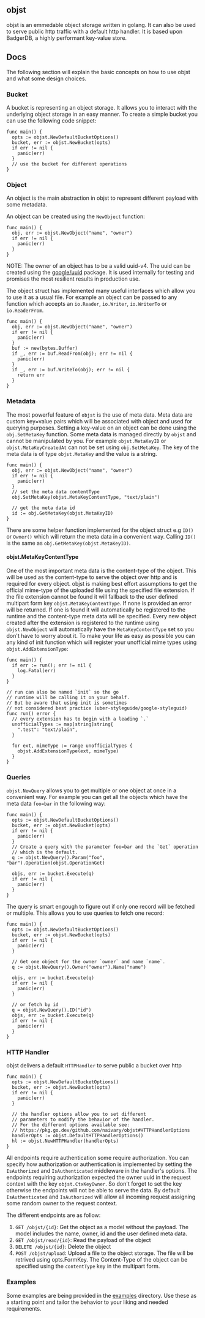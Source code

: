 ## objst

objst is an emmedable object storage written in golang. It can also be used to serve public
http traffic with a default http handler. It is based upon BadgerDB, a highly performant key-value store.

## Docs

The following section will explain the basic concepts on how to use objst and what some design choices.

### Bucket

A bucket is representing an object storage. It allows you to interact with the underlying
object storage in an easy manner. To create a simple bucket you can use the following code snippet:

```golang
func main() {
  opts := objst.NewDefaultBucketOptions()
  bucket, err := objst.NewBucket(opts)
  if err != nil {
    panic(err)
  }
  // use the bucket for different operations
}
```

### Object

An object is the main abstraction in objst to represent different payload with some metadata.

An object can be created using the `NewObject` function:

```golang
func main() {
  obj, err := objst.NewObject("name", "owner")
  if err != nil {
    panic(err)
  }
}
```

NOTE: The owner of an object has to be a valid uuid-v4. The uuid can be created using the
[google/uuid](https://github.com/google/uuid) package. It is used internally for testing
and promises the most resilient results in production use.

The object struct has implemented many useful interfaces which allow you to use it as a
usual file. For example an object can be passed to any function which accepts an `io.Reader`,
`io.Writer`, `io.WriterTo` or `io.ReaderFrom`.

```golang
func main() {
  obj, err := objst.NewObject("name", "owner")
  if err != nil {
    panic(err)
  }
  buf := new(bytes.Buffer)
  if _, err := buf.ReadFrom(obj); err != nil {
    panic(err)
  }
  if _, err := buf.WriteTo(obj); err != nil {
    return err
  }
}
```

### Metadata

The most powerful feature of `objst` is the use of meta data. Meta data are custom key=value
pairs which will be associated with object and used for querying purposes. Setting a key-value
on an object can be done using the `obj.SetMetaKey` function. Some meta data is managed directly
by `objst` and cannot be manipulated by you. For example `objst.MetaKeyID` or `objst.MetaKeyCreatedAt`
can not be set using `obj.SetMetaKey`. The key of the meta data is of type `objst.MetaKey` and the value
is a string.

```golang
func main() {
  obj, err := objst.NewObject("name", "owner")
  if err != nil {
    panic(err)
  }
  // set the meta data contentType
  obj.SetMetaKey(objst.MetaKeyContentType, "text/plain")

  // get the meta data id
  id := obj.GetMetaKey(objst.MetaKeyID)
}
```

There are some helper function implemented for the object struct e.g `ID()` or `Owner()` which will return the
meta data in a convenient way. Calling `ID()` is the same as `obj.GetMetaKey(objst.MetaKeyID)`.

#### objst.MetaKeyContentType

One of the most important meta data is the content-type of the object. This will be used as the content-type to
serve the object over http and is required for every object. objst is making best effort assumptions to get the official
mime-type of the uploaded file using the specified file extension. If the file extension cannot be found it will fallback
to the user defined multipart form key `objst.MetaKeyContentType`. If none is provided an error will be returned. If one is
found it will automatically be registered to the runtime and the content-type meta data will be specified. Every new object
created after the extension is registered to the runtime using `objst.NewObject` will automatically have the `MetaKeyContentType`
set so you don't have to worry about it. To make your life as easy as possible you can any kind of init function which will
register your unofficial mime types using `objst.AddExtensionType`:

```golang
func main() {
  if err := run(); err != nil {
    log.Fatal(err)
  }
}

// run can also be named `init` so the go
// runtime will be calling it on your behalf.
// But be aware that using init is sometimes
// not considered best practice (uber-styleguide/google-styleguid)
func run() error {
  // every extension has to begin with a leading `.`
  unofficialTypes := map[string]string{
    ".test": "text/plain",
  }

  for ext, mimeType := range unofficialTypes {
    objst.AddExtensionType(ext, mimeType)
  }
}
```

### Queries

`objst.NewQuery` allows you to get multiple or one object at once in a convenient way. For example
you can get all the objects which have the meta data `foo=bar` in the following way:

```golang
func main() {
  opts := objst.NewDefaultBucketOptions()
  bucket, err := objst.NewBucket(opts)
  if err != nil {
    panic(err)
  }
  // Create a query with the parameter foo=bar and the `Get` operation
  // which is the default.
  q := objst.NewQuery().Param("foo", "bar").Operation(objst.OperationGet)

  objs, err := bucket.Execute(q)
  if err != nil {
    panic(err)
  }
}
```

The query is smart engough to figure out if only one record will be fetched or multiple. This allows you
to use queries to fetch one record:

```golang
func main() {
  opts := objst.NewDefaultBucketOptions()
  bucket, err := objst.NewBucket(opts)
  if err != nil {
    panic(err)
  }

  // Get one object for the owner `owner` and name `name`.
  q := objst.NewQuery().Owner("owner").Name("name")

  objs, err := bucket.Execute(q)
  if err != nil {
    panic(err)
  }

  // or fetch by id
  q = objst.NewQuery().ID("id")
  objs, err := bucket.Execute(q)
  if err != nil {
    panic(err)
  }
}
```

### HTTP Handler

objst delivers a default `HTTPHandler` to serve public a bucket over http

```golang
func main() {
  opts := objst.NewDefaultBucketOptions()
  bucket, err := objst.NewBucket(opts)
  if err != nil {
    panic(err)
  }

  // the handler options allow you to set different
  // parameters to modify the behavior of the handler.
  // For the different options available see:
  // https://pkg.go.dev/github.com/naivary/objst#HTTPHandlerOptions
  handlerOpts := objst.DefaultHTTPHandlerOptions()
  hl := objst.NewHTTPHandler(handlerOpts)
}
```

All endpoints require authentication some require authorization. You can specify
how authorization or authentication is implemented by setting the `IsAuthorized`
and `IsAuthenticated` middleware in the handler's options. The endpoints requiring
authorization expected the owner uuid in the request context with the key
`objst.CtxKeyOwner`. So don't forget to set the key otherwise the endpoints
will not be able to serve the data. By default `IsAuthenticated` and `IsAuthorized` will
allow all incoming request assigning some random owner to the request context.

The different endpoints are as follow:

1. `GET /objst/{id}`: Get the object as a model without the payload. The model includes the name, owner, id and the user defined meta data.
2. `GET /objst/read/{id}`: Read the payload of the object
3. `DELETE /objst/{id}`: Delete the object
4. `POST /objst/upload`: Upload a file to the object storage. The file will be retrived using opts.FormKey. The Content-Type of
   the object can be specified using the `contentType` key in the multipart form.

### Examples

Some examples are being provided in the [examples](./examples) directory. Use these as a starting point
and tailor the behavior to your liking and needed requirements.

